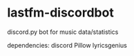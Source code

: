 # lastfm-discordbot
discord.py bot for music data/statistics

dependencies:
discord
Pillow
lyricsgenius
